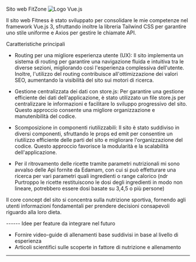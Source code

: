 Sito web FitZone
![Logo Vue.js](https://seeklogo.com/images/V/vuejs-logo-17D586B587-seeklogo.com.png)


Il sito web Fitness è stato sviluppato per consolidare le mie competenze nel framework Vue.js 3, sfruttando inoltre la libreria Tailwind CSS per garantire uno stile uniforme e Axios per gestire le chiamate API. 


Caratteristiche principali
* Routing per una migliore esperienza utente (UX): Il sito implementa un sistema di routing per garantire una navigazione fluida e intuitiva tra le diverse sezioni, migliorando così l'esperienza complessiva dell'utente. Inoltre, l'utilizzo del routing contribuisce all'ottimizzazione dei valori SEO, aumentando la visibilità del sito sui motori di ricerca.

* Gestione centralizzata dei dati con store.js: Per garantire una gestione efficiente dei dati dell'applicazione, è stato utilizzato un file store.js per centralizzare le informazioni e facilitare lo sviluppo progressivo del sito. Questo approccio consente una migliore organizzazione e manutenibilità del codice.

* Scomposizione in componenti riutilizzabili: Il sito è stato suddiviso in diversi componenti, sfruttando le props ed emit per consentire un riutilizzo efficiente delle parti del sito e migliorare l'organizzazione del codice. Questo approccio favorisce la modularità e la scalabilità dell'applicazione.

* Per il ritrovamento delle ricette tramite parametri nutrizionali mi sono avvalso delle Api fornite da Edamam, con cui si può effetturare una ricerca per vari parametri quali ingredienti o range calorico (ndr Purtroppo le ricette restituiscono le dosi degli ingredienti in modo non lineare, potrebbero essere dosi basate su 3,4,5 o più persone)

Il core concept del sito si concentra sulla nutrizione sportiva, fornendo agli utenti informazioni fondamentali per prendere decisioni consapevoli riguardo alla loro dieta. 

------ Idee per feature da integrare nel futuro

* Fornire video-guide di allenamenti base suddivisi in base al livello di esperienza
* Articoli scientifici sulle scoperte in fattore di nutrizione e allenamento 

----------------------------


